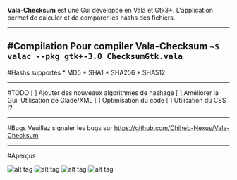 **Vala-Checksum** est une Gui développé en Vala et Gtk3+. L'application permet de calculer et de comparer les hashs des fichiers.

---

#Compilation
	Pour compiler **Vala-Checksum**
	```
		~$ valac --pkg gtk+-3.0 ChecksumGtk.vala
    ```
---

#Hashs supportés
	* MD5
	* SHA1
	* SHA256
	* SHA512

---

#TODO
	[ ] Ajouter des nouveaux algorithmes de hashage
	[ ] Améliorer la Gui: Utilisation de Glade/XML
	[ ] Optimisation du code
	[ ] Utilisation du CSS !?

---

#Bugs
	Veuillez signaler les bugs sur https://github.com/Chiheb-Nexus/Vala-Checksum

---

#Aperçus 

![alt tag](http://3.bp.blogspot.com/-N8YtahN00LY/VoIWDqQJJaI/AAAAAAAABhw/KF5Gu-3S-CU/s1600/S%25C3%25A9lection_003.bmp)
![alt tag](http://1.bp.blogspot.com/-DeqOI86XpEI/VoIgyqnzJrI/AAAAAAAABiQ/Jd4bkHpVU3g/s1600/S%25C3%25A9lection_004.bmp)
![alt tag](http://1.bp.blogspot.com/-gNjMugBzExo/VoIWIV4FIDI/AAAAAAAABh4/9MDRhRq3nHE/s1600/S%25C3%25A9lection_005.bmp)
![alt tag](http://2.bp.blogspot.com/-EgW1aa17Hkg/VoIWKWoCbEI/AAAAAAAABiA/-dSpKPTn77w/s1600/S%25C3%25A9lection_006.bmp)


